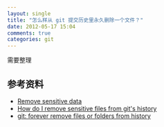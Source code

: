 ```yaml
---
layout: single
title: "怎么样从 git 提交历史里永久删除一个文件？"
date: 2012-05-17 15:04
comments: true
categories: git
---
```


需要整理

## 参考资料
+ [Remove sensitive data](http://help.github.com/remove-sensitive-data/)
+ [How do I remove sensitive files from git's history](http://stackoverflow.com/questions/872565/how-do-i-remove-sensitive-files-from-gits-history)
+ [git: forever remove files or folders from history](http://dound.com/2009/04/git-forever-remove-files-or-folders-from-history/)